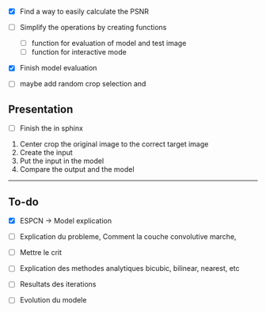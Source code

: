- [x] Find a way to easily calculate the PSNR
- [ ] Simplify the operations by creating functions
  - [ ] function for evaluation of model and test image
  - [ ] function for interactive mode

- [x] Finish model evaluation


- [ ] maybe add random crop selection and 
## Presentation
- [ ] Finish the in sphinx 


1. Center crop the original image to the correct target image
2. Create the input 
3. Put the input in the model
4. Compare the output and the model

---

## To-do

- [x] ESPCN -> Model explication 
- [ ] Explication du probleme, Comment la couche convolutive marche,
- [ ] Mettre le crit 

- [ ] Explication des methodes analytiques bicubic, bilinear, nearest, etc
- [ ] Resultats des iterations
- [ ] Evolution du modele